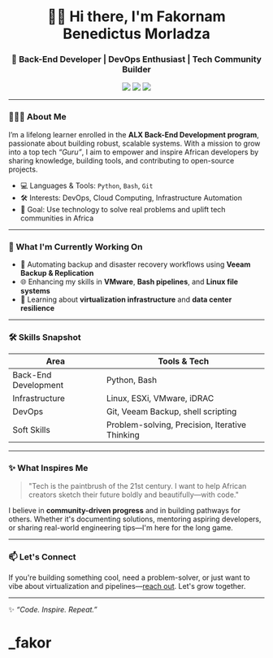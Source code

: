 <h1 align="center">👋🏽 Hi there, I'm Fakornam Benedictus Morladza</h1>
<h3 align="center">🚀 Back-End Developer | DevOps Enthusiast | Tech Community Builder</h3>

<p align="center">
  <a href="mailto:morladzafakornam@gmail.com"><img src="https://img.shields.io/badge/Email-D14836?style=flat&logo=gmail&logoColor=white"/></a>
  <a href="https://linkedin.com/in/fakornam-morladza-37b683215"><img src="https://img.shields.io/badge/LinkedIn-blue?style=flat&logo=linkedin&logoColor=white"/></a>
  <a href="https://twitter.com/_morladza"><img src="https://img.shields.io/badge/Twitter-1DA1F2?style=flat&logo=twitter&logoColor=white"/></a>
</p>

---

### 👨🏽‍💻 About Me

I’m a lifelong learner enrolled in the **ALX Back-End Development program**, passionate about building robust, scalable systems. With a mission to grow into a top tech *“Guru”*, I aim to empower and inspire African developers by sharing knowledge, building tools, and contributing to open-source projects.

- 💻 Languages & Tools: `Python`, `Bash`, `Git`
- 🛠️ Interests: DevOps, Cloud Computing, Infrastructure Automation
- 🎯 Goal: Use technology to solve real problems and uplift tech communities in Africa

---

### 💼 What I'm Currently Working On

- 🔄 Automating backup and disaster recovery workflows using **Veeam Backup & Replication**
- 🌐 Enhancing my skills in **VMware**, **Bash pipelines**, and **Linux file systems**
- 🧠 Learning about **virtualization infrastructure** and **data center resilience**

---

### 🛠️ Skills Snapshot

| Area | Tools & Tech |
|------|--------------|
| Back-End Development | Python, Bash|
| Infrastructure | Linux, ESXi, VMware, iDRAC |
| DevOps | Git, Veeam Backup, shell scripting |
| Soft Skills | Problem-solving, Precision, Iterative Thinking |

---

### ✨ What Inspires Me

> "Tech is the paintbrush of the 21st century. I want to help African creators sketch their future boldly and beautifully—with code."

I believe in **community-driven progress** and in building pathways for others. Whether it's documenting solutions, mentoring aspiring developers, or sharing real-world engineering tips—I'm here for the long game.

---

### 📫 Let's Connect

If you're building something cool, need a problem-solver, or just want to vibe about virtualization and pipelines—[reach out](mailto:morladzafakornam@gmail.com). Let's grow together.

---

✨ _“Code. Inspire. Repeat.”_

# _fakor
